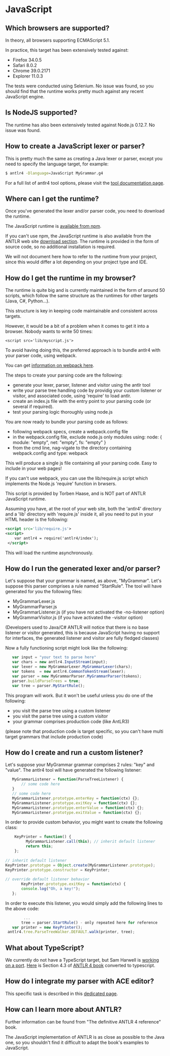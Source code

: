 # JavaScript

## Which browsers are supported?

In theory, all browsers supporting ECMAScript 5.1.

In practice, this target has been extensively tested against:

* Firefox 34.0.5
* Safari 8.0.2
* Chrome 39.0.2171
* Explorer 11.0.3
 
The tests were conducted using Selenium. No issue was found, so you should find that the runtime works pretty much against any recent JavaScript engine.

## Is NodeJS supported?

The runtime has also been extensively tested against Node.js 0.12.7. No issue was found.

## How to create a JavaScript lexer or parser?

This is pretty much the same as creating a Java lexer or parser, except you need to specify the language target, for example:

```bash
$ antlr4 -Dlanguage=JavaScript MyGrammar.g4
```

For a full list of antlr4 tool options, please visit the [tool documentation page](tool-options.md).

## Where can I get the runtime?

Once you've generated the lexer and/or parser code, you need to download the runtime.

The JavaScript runtime is [available from npm](https://www.npmjs.com/package/antlr4).

If you can't use npm, the JavaScript runtime is also available from the ANTLR web site [download section](http://www.antlr.org/download/index.html). The runtime is provided in the form of source code, so no additional installation is required.

We will not document here how to refer to the runtime from your project, since this would differ a lot depending on your project type and IDE. 

## How do I get the runtime in my browser?

The runtime is quite big and is currently maintained in the form of around 50 scripts, which follow the same structure as the runtimes for other targets (Java, C#, Python...).

This structure is key in keeping code maintainable and consistent across targets.

However, it would be a bit of a problem when it comes to get it into a browser. Nobody wants to write 50 times:

```
<script src='lib/myscript.js'>
```

To avoid having doing this, the preferred approach is to bundle antlr4 with your parser code, using webpack.

You can get [information on webpack here](https://webpack.github.io).

The steps to create your parsing code are the following:
 - generate your lexer, parser, listener and visitor using the antlr tool
 - write your parse tree handling code by providig your custom listener or visitor, and associated code, using 'require' to load antlr.
 - create an index.js file with the entry point to your parsing code (or several if required).
 - test your parsing logic thoroughly using node.js
 
You are now ready to bundle your parsing code as follows:
 - following webpack specs, create a webpack.config file
 - in the webpack.config file, exclude node.js only modules using: node: { module: "empty", net: "empty", fs: "empty" }
 - from the cmd line, nag-vigate to the directory containing webpack.config and type: webpack
 
This will produce a single js file containing all your parsing code. Easy to include in your web pages!

If you can't use webpack, you can use the lib/require.js script which implements the Node.js 'require' function in brwsers.

This script is provided by Torben Haase, and is NOT part of ANTLR JavaScript runtime.   

Assuming you have, at the root of your web site, both the 'antlr4' directory and a 'lib' directory with 'require.js' inside it, all you need to put in your HTML header is the following:

```xml
<script src='lib/require.js'>
<script>
    var antlr4 = require('antlr4/index');
 </script>
```

This will load the runtime asynchronously.

## How do I run the generated lexer and/or parser?

Let's suppose that your grammar is named, as above, "MyGrammar". Let's suppose this parser comprises a rule named "StartRule". The tool will have generated for you the following files:

*   MyGrammarLexer.js
*   MyGrammarParser.js
*   MyGrammarListener.js (if you have not activated the -no-listener option)
*   MyGrammarVisitor.js (if you have activated the -visitor option)
   
(Developers used to Java/C# ANTLR will notice that there is no base listener or visitor generated, this is because JavaScript having no support for interfaces, the generated listener and visitor are fully fledged classes)

Now a fully functioning script might look like the following:

```javascript
   var input = "your text to parse here"
   var chars = new antlr4.InputStream(input);
   var lexer = new MyGrammarLexer.MyGrammarLexer(chars);
   var tokens  = new antlr4.CommonTokenStream(lexer);
   var parser = new MyGrammarParser.MyGrammarParser(tokens);
   parser.buildParseTrees = true;
   var tree = parser.MyStartRule();
```

This program will work. But it won't be useful unless you do one of the following:

* you visit the parse tree using a custom listener
* you visit the parse tree using a custom visitor
* your grammar comprises production code (like AntLR3)
 
(please note that production code is target specific, so you can't have multi target grammars that include production code)
 
## How do I create and run a custom listener?

Let's suppose your MyGrammar grammar comprises 2 rules: "key" and "value". The antlr4 tool will have generated the following listener: 

```javascript
   MyGrammarListener = function(ParseTreeListener) {
       // some code here
   }
   // some code here
   MyGrammarListener.prototype.enterKey = function(ctx) {};
   MyGrammarListener.prototype.exitKey = function(ctx) {};
   MyGrammarListener.prototype.enterValue = function(ctx) {};
   MyGrammarListener.prototype.exitValue = function(ctx) {};
```

In order to provide custom behavior, you might want to create the following class:
  
```javascript
    KeyPrinter = function() {
         MyGrammarListener.call(this); // inherit default listener
         return this;
    };
 
// inherit default listener
KeyPrinter.prototype = Object.create(MyGrammarListener.prototype);
KeyPrinter.prototype.constructor = KeyPrinter;
 
// override default listener behavior
       KeyPrinter.prototype.exitKey = function(ctx) {      
       console.log("Oh, a key!");
   }; 
```

In order to execute this listener, you would simply add the following lines to the above code:
 
```javascript
        ...
       tree = parser.StartRule() - only repeated here for reference
   var printer = new KeyPrinter();
 antlr4.tree.ParseTreeWalker.DEFAULT.walk(printer, tree);
```

## What about TypeScript?

We currently do not have a TypeScript target, but Sam Harwell is [working on a port](https://github.com/tunnelvisionlabs/antlr4ts). [Here](https://github.com/ChuckJonas/extract-interface-ts) is Section 4.3 of [ANTLR 4 book](http://a.co/5jUJYmh) converted to typescript.

## How do I integrate my parser with ACE editor?

This specific task is described in this [dedicated page](ace-javascript-target.md).
 
## How can I learn more about ANTLR?
 

Further information can be found from  "The definitive ANTLR 4 reference" book.

The JavaScript implementation of ANTLR is as close as possible to the Java one, so you shouldn't find it difficult to adapt the book's examples to JavaScript.

